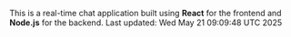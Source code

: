 This is a real-time chat application built using **React** for the frontend and **Node.js** for the backend.
Last updated: Wed May 21 09:09:48 UTC 2025
